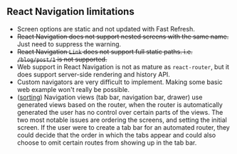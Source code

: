 ## React Navigation limitations

- Screen options are static and not updated with Fast Refresh.
- ~~React Navigation does not support nested screens with the same name.~~ Just need to suppress the warning.
- ~~React Navigation `Link` does not support full static paths. i.e. `/blog/post/1` is not supported.~~
- Web support in React Navigation is not as mature as `react-router`, but it does support server-side rendering and history API.
- Custom navigators are very difficult to implement. Making some basic web example won't really be possible.
- ([sorting](sorting.md)) Navigation views (tab bar, navigation bar, drawer) use generated views based on the router, when the router is automatically generated the user has no control over certain parts of the views. The two most notable issues are ordering the screens, and setting the initial screen. If the user were to create a tab bar for an automated router, they could decide that the order in which the tabs appear and could also choose to omit certain routes from showing up in the tab bar.
